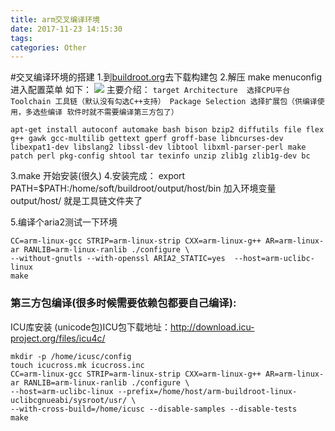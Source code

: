 ```yaml
---
title: arm交叉编译环境
date: 2017-11-23 14:15:30
tags:
categories: Other
---
```


#交叉编译环境的搭建
1.到[buildroot.org](https://buildroot.org/download.html)去下载构建包
2.解压  make menuconfig 进入配置菜单 如下：
    <img src="http://www.cnitblog.com/images/cnitblog_com/gouzhuang/buildroot-2009.11-menuconfig.png" />
    主要介绍：
        `
        target Architecture  选择CPU平台
        Toolchain 工具链（默认没有勾选C++支持）
        Package Selection 选择扩展包（供编译使用，多选些编译 软件时就不需要编译第三方包了）
        `
```
apt-get install autoconf automake bash bison bzip2 diffutils file flex g++ gawk gcc-multilib gettext gperf groff-base libncurses-dev libexpat1-dev libslang2 libssl-dev libtool libxml-parser-perl make patch perl pkg-config shtool tar texinfo unzip zlib1g zlib1g-dev bc
```
3.make  开始安装(很久)
4.安装完成： export PATH=$PATH:/home/soft/buildroot/output/host/bin 加入环境变量 
    output/host/  就是工具链文件夹了

5.编译个aria2测试一下环境
```
CC=arm-linux-gcc STRIP=arm-linux-strip CXX=arm-linux-g++ AR=arm-linux-ar RANLIB=arm-linux-ranlib ./configure \
--without-gnutls --with-openssl ARIA2_STATIC=yes  --host=arm-uclibc-linux
make
```
### 第三方包编译(很多时候需要依赖包都要自己编译):
ICU库安装
(unicode包)ICU包下载地址：http://download.icu-project.org/files/icu4c/
```
mkdir -p /home/icusc/config
touch icucross.mk icucross.inc
CC=arm-linux-gcc STRIP=arm-linux-strip CXX=arm-linux-g++ AR=arm-linux-ar RANLIB=arm-linux-ranlib ./configure \
--host=arm-uclibc-linux --prefix=/home/host/arm-buildroot-linux-uclibcgnueabi/sysroot/usr/ \
--with-cross-build=/home/icusc --disable-samples --disable-tests
make
```

